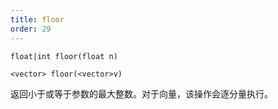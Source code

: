 ```yaml
---
title: floor
order: 29
---
```

`float|int floor(float n)`

`<vector> floor(<vector>v)`

返回小于或等于参数的最大整数。对于向量，该操作会逐分量执行。
